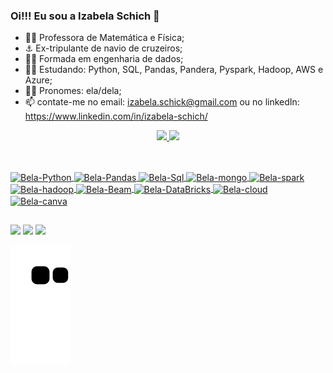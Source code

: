 ### Oi!!! Eu sou a Izabela Schich 👋


- 👩‍🏫 Professora de Matemática e Física;
- ⚓ Ex-tripulante de navio de cruzeiros;
- 👩‍🎓 Formada em engenharia de dados;
- 👩‍💻 Estudando: Python, SQL, Pandas, Pandera, Pyspark, Hadoop, AWS e Azure;
- 👩‍🦰 Pronomes: ela/dela;
- 📫 contate-me no email: izabela.schick@gmail.com ou no linkedIn: https://www.linkedin.com/in/izabela-schich/

<div align="center">
  <a href="https://github.com/Belaschich">
  <img height="180em" src="https://github-readme-stats.vercel.app/api?username=Belaschich&show_icons=true&theme=radical&include_all_commits=true&count_private=true"/>
  <img height="180em" src="https://github-readme-stats.vercel.app/api/top-langs/?username=Belaschich&layout=compact&langs_count=7&theme=radical"/>
</div>
  
##  
<div style="display: inline_block"><br>
 <img align="center" alt="Bela-Python" height="60" width="60" src="https://cdn.jsdelivr.net/gh/devicons/devicon/icons/python/python-original-wordmark.svg" />
 <img align="center" alt="Bela-Pandas" height="60" width="60" src="https://cdn.jsdelivr.net/gh/devicons/devicon/icons/pandas/pandas-original-wordmark.svg" />
 <img align="center" alt="Bela-Sql" height="60" width="60" src="https://cdn.jsdelivr.net/gh/devicons/devicon/icons/mysql/mysql-original-wordmark.svg" />
 <img align="center" alt="Bela-mongo" height="60" width="60" src="https://cdn.jsdelivr.net/gh/devicons/devicon/icons/mongodb/mongodb-original-wordmark.svg" />
 <img align="center" alt="Bela-spark" height="60" width="60" src="https://www.vectorlogo.zone/logos/apache_spark/apache_spark-ar21.svg" />
 <img align="center" alt="Bela-hadoop" height="60" width="60" src="https://www.vectorlogo.zone/logos/apache_hadoop/apache_hadoop-icon.svg" />
 <img align="center" alt="Bela-Beam" height="60" width="60" src="https://www.vectorlogo.zone/logos/apache_beam/apache_beam-icon.svg" />                                      <img align="center" alt="Bela-DataBricks" height="60" width="60" src="https://www.vectorlogo.zone/logos/databricks/databricks-ar21.svg" />
 <img align="center" alt="Bela-cloud" height="60" width="60" src="https://cdn.jsdelivr.net/gh/devicons/devicon/icons/googlecloud/googlecloud-original-wordmark.svg" />
 <img align="center" alt="Bela-canva" height="60" width="60" src="https://cdn.jsdelivr.net/gh/devicons/devicon/icons/canva/canva-original.svg" />  
</div>
  

##  
<div> 
  <a href = "mailto:izabela.schick@gmail.com"><img src="https://img.shields.io/badge/Gmail-D14836?style=for-the-badge&logo=gmail&logoColor=white" target="_blank"></a>
  <a href="https://www.linkedin.com/in/izabela-schich/" target="_blank"><img src="https://img.shields.io/badge/-LinkedIn-%230077B5?style=for-the-badge&logo=linkedin&logoColor=white" target="_blank"></a> 
  <a href="https://www.instagram.com/belaschich/" target="_blank"><img src="https://img.shields.io/badge/-Instagram-%23E4405F?style=for-the-badge&logo=instagram&logoColor=white" target="_blank"></a>
 	
  ![Snake animation](https://github.com/Belaschich/Belaschich/blob/output/github-contribution-grid-snake.svg)

</div>
